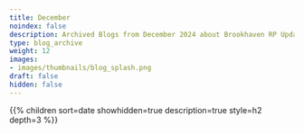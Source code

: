 ```yaml
---
title: December
noindex: false
description: Archived Blogs from December 2024 about Brookhaven RP Updates, exciting news, and new findings
type: blog_archive
weight: 12
images:
- images/thumbnails/blog_splash.png
draft: false
hidden: false
---
```




{{% children sort=date showhidden=true description=true style=h2  depth=3 %}}

